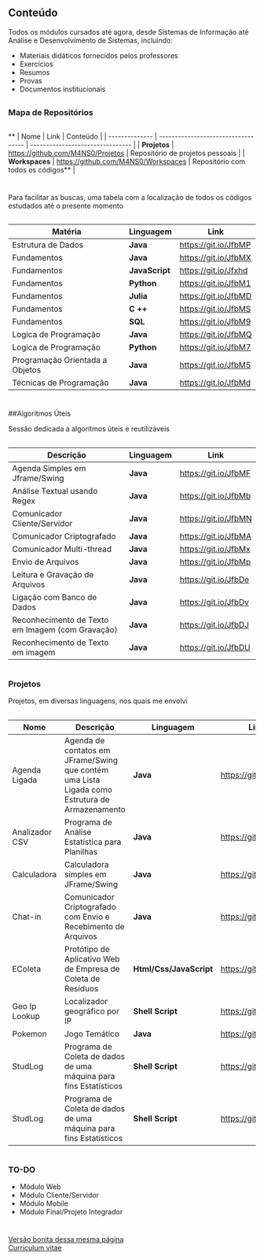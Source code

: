 ## Conteúdo

Todos os módulos cursados até agora, desde Sistemas de Informação até Análise e Desenvolvimento de Sistemas, incluindo:

  + Materiais didáticos fornecidos pelos professores
  + Exercícios
  + Resumos
  + Provas
  + Documentos institucionais

##

### Mapa de Repositórios

##
##
**
| Nome           | Link                                | Conteúdo                         |
| -------------- | ----------------------------------- | -------------------------------- |
| **Projetos**   | https://github.com/M4NS0/Projetos   | Repositório de projetos pessoais |
| **Workspaces** | https://github.com/M4NS0/Workspaces | Repositório com todos os códigos** |

#
#

Para facilitar as buscas, uma tabela com  a localização de todos os códigos estudados até o presente momento 

##

| Matéria                         | Linguagem  | Link                 |
| ------------------------------- | ---------- | -------------------- |
| Estrutura de Dados              | **Java**   | https://git.io/JfbMP |
| Fundamentos                     | **Java**   | https://git.io/JfbMX |
| Fundamentos                     | **JavaScript**   | https://git.io/Jfxhd |
| Fundamentos                     | **Python** | https://git.io/JfbM1 |
| Fundamentos                     | **Julia**  | https://git.io/JfbMD |
| Fundamentos                     | **C ++**   | https://git.io/JfbMS |
| Fundamentos                     | **SQL**    | https://git.io/JfbM9 |
| Logica de Programação           | **Java**   | https://git.io/JfbMQ |
| Logica de Programação           | **Python** | https://git.io/JfbM7 |
| Programação Orientada a Objetos | **Java**   | https://git.io/JfbM5 |
| Técnicas de Programação         | **Java**   | https://git.io/JfbMd |

#

##Algorítmos Úteis

Sessão dedicada a algorítmos úteis e reutilizáveis
##

| Descrição                                        | Linguagem | Link                 |
| ------------------------------------------------ | --------- | -------------------- |
| Agenda Simples em Jframe/Swing                   | **Java**  | https://git.io/JfbMF |
| Análise Textual usando Regex                     | **Java**  | https://git.io/JfbMb |
| Comunicador Cliente/Servidor                     | **Java**  | https://git.io/JfbMN |
| Comunicador Criptografado                        | **Java**  | https://git.io/JfbMA |
| Comunicador Multi-thread                         | **Java**  | https://git.io/JfbMx |
| Envio de Arquivos                                | **Java**  | https://git.io/JfbMp |
| Leitura e Gravação de Arquivos                   | **Java**  | https://git.io/JfbDe |
| Ligação com Banco de Dados                       | **Java**  | https://git.io/JfbDv |
| Reconhecimento de Texto em Imagem (com Gravação) | **Java**  | https://git.io/JfbDJ |
| Reconhecimento de Texto em imagem                | **Java**  | https://git.io/JfbDU |

#

### Projetos 

Projetos, em diversas linguagens, nos quais me envolvi
##
| Nome | Descrição | Linguagem | Link |
| ------ | ------ | ------ |------ |
| Agenda Ligada | Agenda de contatos em JFrame/Swing que contém uma Lista Ligada como Estrutura de Armazenamento  | **Java** |https://git.io/JfbDk|
| Analizador CSV | Programa de Análise Estatística para Planilhas | **Java** |https://git.io/JfbDI|
| Calculadora | Calculadora simples em JFrame/Swing | **Java** |https://git.io/JfbDL |
| Chat-in | Comunicador Criptografado com Envio e Recebimento de Arquivos | **Java** | https://git.io/JfbDt |
| EColeta | Protótipo de Aplicativo Web de Empresa de Coleta de Resíduos | **Html/Css/JavaScript** | https://git.io/JfbDq |va**                | https://git.io/JfbDY |
| Geo Ip Lookup | Localizador geográfico por IP | **Shell Script** | https://git.io/JfbDm |
| Pokemon | Jogo Temático | **Java** |https://git.io/JfbDY |
| StudLog | Programa de Coleta de dados de uma máquina para fins Estatísticos |**Shell Script** | https://git.io/JfbDO |
| StudLog        | Programa de Coleta de dados de uma máquina para fins Estatísticos                              | **Shell Script**        | https://git.io/JfbDO |

#

### TO-DO

 - Módulo Web
 - Módulo Cliente/Servidor
 - Módulo Mobile
 - Módulo Final/Projeto Integrador

#
#
#

[Versão bonita dessa mesma página](https://m4ns0.github.io/)  
[Curriculum vitae](https://)  
